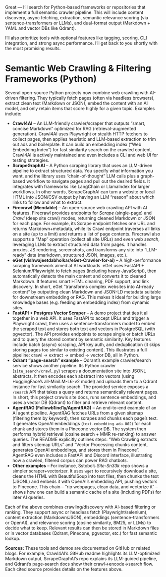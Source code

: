 Great — I’ll search for Python-based frameworks or repositories that implement a full semantic crawler pipeline. This will include content discovery, async fetching, extraction, semantic relevance scoring (via sentence-transformers or LLMs), and dual-format output (Markdown + YAML and vector DBs like Qdrant).

I’ll also prioritize tools with optional features like tagging, scoring, CLI integration, and strong async performance. I’ll get back to you shortly with the most promising results.


# Semantic Web Crawling & Filtering Frameworks (Python)

Several open-source Python projects now combine web crawling with AI-driven filtering. They typically fetch pages (often via headless browsers), extract clean text (Markdown or JSON), embed the content with an AI model, and only retain items that score highly for a given topic. Examples include:

* **Crawl4AI** – An LLM-friendly crawler/scraper that outputs “smart, concise Markdown” optimized for RAG (retrieval-augmented generation). Crawl4AI uses Playwright or stealth HTTP fetchers to collect pages, then applies heuristic and LLM-based extraction to trim out ads and boilerplate.  It can build an embedding index (“Web Embedding Index”) for fast similarity search on the crawled content. Crawl4AI is actively maintained and even includes a CLI and web UI for testing strategies.
* **ScrapeGraphAI** – A Python scraping library that uses an LLM-driven pipeline to extract structured data. You specify *what* information you want, and the library uses “chain-of-thought” LLM calls plus a graph-based workflow to navigate pages and pull out the desired fields. It integrates with frameworks like LangChain or LlamaIndex for larger workflows. In other words, ScrapeGraphAI can turn a website or local HTML into JSON/CSV output by having an LLM “reason” about which links to follow and what to extract.
* **Firecrawl (Mendable)** – An open-source web crawling API with AI features. Firecrawl provides endpoints for *Scrape* (single-page) and *Crawl* (deep site crawl) modes, returning cleaned Markdown or JSON for each page. For example, its Scrape endpoint fetches one URL and returns Markdown+metadata, while its Crawl endpoint traverses all links on a site (up to a limit) and returns a list of page contents. Firecrawl also supports a “Map” operation (collect all site URLs) and even web *search*, leveraging LLMs to extract structured data from pages. It handles proxies, JS rendering, screenshots, and transforms any site into “LLM-ready” data (markdown, structured JSON, images, etc.).
* **eGet (vishwajeetdabholkar/eGet-Crawler-for-ai)** – A high-performance scraping framework aimed at AI workloads. eGet uses FastAPI + Selenium/Playwright to fetch pages (including heavy JavaScript), then automatically detects the main content and converts it to cleaned Markdown. It features smart HTML cleaning, PDF support, and link discovery. In short, eGet “transforms complex websites into AI-ready content” by outputting clean Markdown and JSON-LD metadata suitable for downstream embedding or RAG. This makes it ideal for building large knowledge bases (e.g. feeding an embedding index) from dynamic sites.
* **FastAPI + Postgres Vector Scraper** – A demo project that ties it all together in a web API. It uses FastAPI to accept URLs and trigger a Playwright crawl, then uses a sentence-transformers model to embed the scraped text and stores both text and vectors in PostgreSQL (with pgvector). The API provides endpoints to scrape single or batch URLs and to query the stored content by semantic similarity. Key features include batch (async) scraping, API key auth, and deduplication (it skips storing pages too similar to existing content). This illustrates a full pipeline: crawl → extract → embed → vector DB, all in Python.
* **Qdrant “page-search” example** – Qdrant’s example crawler/search service shows another pipeline. Its Python crawler (`site_search/crawl.py`) scrapes a documentation site into JSONL abstracts. It then encodes each abstract into vectors (using HuggingFace’s all-MiniLM-L6-v2 model) and uploads them to a Qdrant instance for fast similarity search. The provided service exposes a `/search` API that takes a query and returns semantically relevant pages. In short, this project crawls site docs, runs sentence embeddings, and uses a vector DB (Qdrant) to filter and retrieve relevant content.
* **AgentRAG (Followb1ind1y/AgentRAG)** – An end-to-end example of an AI agent pipeline. AgentRAG fetches URLs from a given sitemap (filtering them by keyword), then scrapes and chunks each page’s text. It generates OpenAI embeddings (`text-embedding-ada-002`) for each chunk and stores them in a Pinecone vector DB. The system then performs hybrid retrieval (cosine search + MMR re-ranking) to answer queries. The README explicitly outlines steps: “Web Crawling extracts and filters sitemap URLs” and “Vector Processing chunks content, generates OpenAI embeddings, and stores them in Pinecone”. AgentRAG even includes a FastAPI and Discord interface, illustrating how a crawled, filtered corpus can power RAG chatbots.
* **Other examples** – For instance, Sstobo’s *Site-Sn33k* repo shows a simpler scraper+vectorizer. It uses `wget` to recursively download a site, cleans the HTML with BeautifulSoup into text files, then chunks the text (JSONL) and embeds it with OpenAI’s embedding API, pushing vectors to Pinecone. This chain – “rip webpages, clean data, and vectorize it” – shows how one can build a semantic cache of a site (including PDFs) for later AI queries.

Each of the above combines crawling/discovery with AI-based filtering or ranking. They support async or headless fetch (Playwright/selenium), content extraction (Markdown/JSON), embeddings (sentence-transformers or OpenAI), and relevance scoring (cosine similarity, BM25, or LLMs) to decide what to keep. Relevant results can then be stored in Markdown files or in vector databases (Qdrant, Pinecone, pgvector, etc.) for fast semantic lookup.

**Sources:** These tools and demos are documented on GitHub or related blogs. For example, Crawl4AI’s GitHub readme highlights its LLM-optimized Markdown output, ScrapeGraphAI’s repo explains its LLM-guided pipeline, and Qdrant’s page-search docs show their crawl→encode→search flow. Each cited source provides details on the features above.
